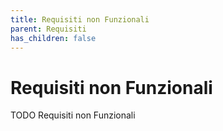 ```yaml
---
title: Requisiti non Funzionali
parent: Requisiti
has_children: false
---
```


# Requisiti non Funzionali

TODO Requisiti non Funzionali